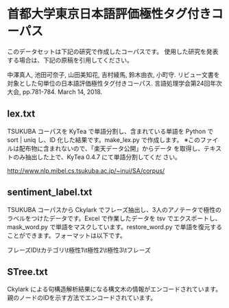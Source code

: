 # 首都大学東京日本語評価極性タグ付きコーパス

このデータセットは下記の研究で作成したコーパスです。
使用した研究を発表する場合は、下記の原稿を引用してください。

中澤真人, 池田可奈子, 山田美知花, 吉村綾馬, 鈴木由衣, 小町守. リビュー文書を対象とした句単位の日本語評価極性タグ付きコーパス. 言語処理学会第24回年次大会, pp.781-784. March 14, 2018.

## lex.txt

TSUKUBA コーパスを KyTea で単語分割し、含まれている単語を Python で
sort | uniq し、ID 化した結果です。make_lex.py で作成します。
※このファイルは配布物に含まれないので、「楽天データ公開」からデータ
を取得し、テキストのみ抽出した上で、KyTea 0.4.7 にて単語分割してくだ
さい。

http://www.nlp.mibel.cs.tsukuba.ac.jp/~inui/SA/corpus/

## sentiment_label.txt

TSUKUBA コーパスから Ckylark でフレーズ抽出し、3人のアノテータで極性の
ラベルをつけたデータです。Excel で作業したデータを tsv でエクスポートし、
mask_word.py で単語をマスクしています。restore_word.py で単語を復元する
ことができます。フォーマットは以下です。

フレーズID\tカテゴリ\t極性1\t極性2\t極性3\tフレーズ

## STree.txt

Ckylark による句構造解析結果になる構文木の情報がエンコードされています。
親のノードのIDを示す方法でエンコードされています。
